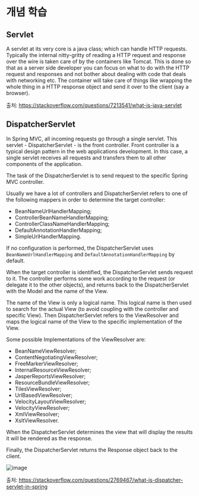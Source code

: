 # 개념 학습

## Servlet

A servlet at its very core is a java class; which can handle HTTP requests. Typically the internal nitty-gritty of reading a HTTP request and response over the wire is taken care of by the containers like Tomcat. This is done so that as a server side developer you can focus on what to do with the HTTP request and responses and not bother about dealing with code that deals with networking etc. The container will take care of things like wrapping the whole thing in a HTTP response object and send it over to the client (say a browser).

출처: https://stackoverflow.com/questions/7213541/what-is-java-servlet

## DispatcherServlet

In Spring MVC, all incoming requests go through a single servlet. This servlet - DispatcherServlet - is the front controller. 
Front controller is a typical design pattern in the web applications development. 
In this case, a single servlet receives all requests and transfers them to all other components of the application.

The task of the DispatcherServlet is to send request to the specific Spring MVC controller.

Usually we have a lot of controllers and DispatcherServlet refers to one of the following mappers in order to determine the target controller:

- BeanNameUrlHandlerMapping;
- ControllerBeanNameHandlerMapping;
- ControllerClassNameHandlerMapping;
- DefaultAnnotationHandlerMapping;
- SimpleUrlHandlerMapping.

If no configuration is performed, the DispatcherServlet uses `BeanNameUrlHandlerMapping` and `DefaultAnnotationHandlerMapping` by default.

When the target controller is identified, the DispatcherServlet sends request to it. 
The controller performs some work according to the request (or delegate it to the other objects), and returns back to the DispatcherServlet with the Model and the name of the View.

The name of the View is only a logical name. 
This logical name is then used to search for the actual View (to avoid coupling with the controller and specific View). 
Then DispatcherServlet refers to the ViewResolver and maps the logical name of the View to the specific implementation of the View.

Some possible Implementations of the ViewResolver are:

- BeanNameViewResolver;
- ContentNegotiatingViewResolver;
- FreeMarkerViewResolver;
- InternalResourceViewResolver;
- JasperReportsViewResolver;
- ResourceBundleViewResolver;
- TilesViewResolver;
- UrlBasedViewResolver;
- VelocityLayoutViewResolver;
- VelocityViewResolver;
- XmlViewResolver;
- XsltViewResolver.

When the DispatcherServlet determines the view that will display the results it will be rendered as the response.

Finally, the DispatcherServlet returns the Response object back to the client.

![image](https://user-images.githubusercontent.com/83999058/122178498-99d7d180-cec1-11eb-9448-bf0e8f831a47.png)

출처: https://stackoverflow.com/questions/2769467/what-is-dispatcher-servlet-in-spring

